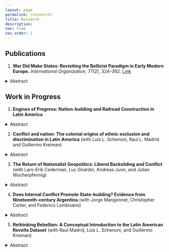 ```yaml
---
layout: page
permalink: /research/
title: Research
description: 
nav: true
nav_order: 2
---
```

## Publications

1. **War Did Make States: Revisiting the Bellicist Paradigm in Early Modern Europe.** _International Organization_, 77(2), 324–362. [Link](https://doi.org/10.1017/S0020818322000352)

<details>
<summary>Abstract</summary>
<br>
Charles Tilly's classical claim that “war made states” in early modern Europe remains controversial. The “bellicist” paradigm has attracted theoretical criticism both within and beyond its original domain of applicability. While several recent studies have analyzed the internal aspects of Tilly's theory, there have been very few systematic attempts to assess its logic with regard to the territorial expansion of states. In this paper, we test this key aspect of bellicist theory directly by aligning historical data on European state borders with conflict data, focusing on the period from 1490 through 1790. Proceeding at the systemic, state, and dyadic levels, our analysis confirms that warfare did in fact play a crucial role in the territorial expansion of European states before (and beyond) the French Revolution.
</details>
   
## Work in Progress

1. **Engines of Progress: Nation-building and Railroad Construction in Latin America**
<details>
<summary>Abstract</summary>
<br>
Where do states extend their territorial reach? In Latin America, many states have failed at establishing full control over their territories. This paper examines the origins of this uneven distribution of territorial reach by looking at one of the main state-building projects in the region: railway construction in the 19th and early 20th centuries. While the literature increasingly focuses on sub-national differences in state capacity and their political determinants, railways have only been examined at the national-level and as economic projects. Thus, we know very little about how nation-building and integrative concerns influenced the design of state reach, particularly railway construction. In this paper, I test the conventional wisdom that railroads were built to facilitate trade but propose the argument that they were also built to establish access to the core political community and "threatening" ethnic groups. These arguments are tested by constructing a novel spatial dataset of railway networks in the period of expansion (1880-1930), and linking these to spatial measures of core group presence, colonial ethnic resistance and native territorial control. The results support the argument that railways were provided in regions with core populations, while also connecting regions with pre-existing ethnic threats to the center. These findings hold after controlling for relevant trade determinants, indicating that railways often served dual aims of trade and integration. 
</details>

2. **Conflict and nation: The colonial origins of ethnic
exclusion and discrimination in Latin America** (with Luis L. Schenoni, Raul L. Madrid and Guillermo Kreiman)
<details>
<summary>Abstract</summary>
<br>
Why do some ethnic groups gain rights through mobilization against the state, while others become targeted for doing so? We argue that whether mobilization leads to inclusion or further exclusion of peripheral ethnic groups depends on the long-term trajectory of conflict. When peripheral groups have a history of conflict with the state, they often develop an oppositional identity that core groups can frame as a threat, thereby justifying intensified targeting and exclusion. We test this argument in the context of nineteenth-century South America, where core Creole elites established new nations on a fluid sociopolitical landscape, shaping ethnic boundaries that were still malleable while facing multiple and frequent conflicts with these groups. Our findings suggest that patterns of colonial-era conflict between white and non-white groups determined whether later inter-ethnic conflicts during state and nation-building led to ethnic exclusion and targeting.
</details>

3. **The Return of Nationalist Geopolitics: Liberal Backsliding and Conflict** (with Lars-Erik Cederman, Luc Girardin, Andreas Juon, and Julian Wucherpfennig)
<details>
<summary>Abstract</summary>
<br>
The post-Cold War decline of conflict has turned into an increase both within and between states. Many observers interpret this development as the return of geopolitics and great power competition. Shifting the focus to nationalist geopolitics, we link this violent resurgence to the exclusion of ethnic groups and their transborder kin. Using newly collected data on ethnic power relations, we explore trends in ethnic exclusion and conflict, analyze difference-in-difference models to establish a connection between these trends, and build counterfactual scenarios to assess the violent impact of ethnic nationalism since the early 2010s. Overall, our analysis confirms that liberal backsliding has contributed to increased conflict around the world, a trend shift that cannot be reduced to intensified great power competition.
</details>


4. **Does Internal Conflict Promote State-building? Evidence from Nineteenth-century Argentina** (with Jorge Mangonnet, Christopher Carter, and Federico Lombisano)
<details>
<summary>Abstract</summary>
<br>
What is the impact of internal conflict on state building? The conventional wisdom claims that, unlike inter-state conflict, internal conflict can overwhelm and weaken the state, such as in Latin America. Yet, shifting attention to the sub-national level, recent research has shown that internal conflict can serve as an incentive to state-building, as states aim to regain control and legitimacy in areas previously affected by rebellion. This paper examines this process in 19th century Argentina, where the state gradually conquered the frontier to counter-act continuous indigenous resistance. Using novel fine-grained historical and spatial data on indigenous raids and sub-national state capacity, we examine how state-building differed across municipalities with lower and higher rates of ethnic conflict. In particular, we test the expectation that states increased their territorial presence in localities that had experienced more conflict, while under-investing in public service provision.  Additionally, we exploit a moving frontier line to compare recently “conquered” municipalities with those still retaining autonomy from the state. The findings are relevant to understand the complexity of the conflict-state capacity nexus, and shed light on the ways states built capacity in frontier regions.
</details>

5. **Rethinking Rebellion: A Conceptual Introduction to the Latin American Revolts Dataset** (with Raul Madrid, Luis L. Schenoni, and Guillermo Kreiman)
<details>
<summary>Abstract</summary>
<br>
The literature on organized political violence has developed in silos that separately examine highly correlated and sometimes overlapping phenomena, such as coups and civil wars. In this article we argue that looking at the umbrella concept of revolt can enhance conceptual validity, and satisfy an increasing demand for cross-national datasets on rebellions broadly defined, breathing new life into old debates. As our main empirical contribution, we introduce a new, comprehensive dataset of revolts that have taken place in Latin America from 1830 to 2023. With hundreds recorded revolts, the Latin American Revolts Dataset (LARD) provides a tenfold expansion of the observations in previous cross-national datasets, geolocates these events, and codes them along twenty theoretically relevant characteristics. By identifying subtypes of rebellion, LARD also systematizes and integrates previous categories, allowing for their independent examination, and providing a framework for the reorganization of the empirical agendas on political violence in other regions.
</details>

